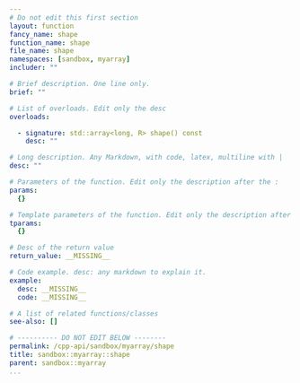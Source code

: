 ```yaml
---
# Do not edit this first section
layout: function
fancy_name: shape
function_name: shape
file_name: shape
namespaces: [sandbox, myarray]
includer: ""

# Brief description. One line only.
brief: ""

# List of overloads. Edit only the desc
overloads:

  - signature: std::array<long, R> shape() const
    desc: ""

# Long description. Any Markdown, with code, latex, multiline with |
desc: ""

# Parameters of the function. Edit only the description after the :
params:
  {}

# Template parameters of the function. Edit only the description after the :
tparams:
  {}

# Desc of the return value
return_value: __MISSING__

# Code example. desc: any markdown to explain it.
example:
  desc: __MISSING__
  code: __MISSING__

# A list of related functions/classes
see-also: []

# ---------- DO NOT EDIT BELOW --------
permalink: /cpp-api/sandbox/myarray/shape
title: sandbox::myarray::shape
parent: sandbox::myarray
...
```


